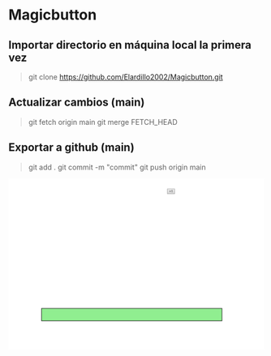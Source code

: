 # Magicbutton

## Importar directorio en máquina local la primera vez

> git clone https://github.com/Elardillo2002/Magicbutton.git

## Actualizar cambios (main)

> git fetch origin main
> git merge FETCH_HEAD

## Exportar a github (main)

> git add .
> git commit -m "commit"
> git push origin main

![Alt text](image.png)
